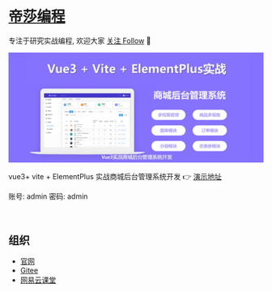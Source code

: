 # [帝莎编程](http://dishaxy.dishait.cn/)

专注于研究实战编程, 欢迎大家 [关注 Follow](https://github.com/users/follow?target=dishait) 
👀

![Vue3实战商城后台管理系统开发](./course.png)

vue3+ vite + ElementPlus 实战商城后台管理系统开发 👉 [演示地址](http://shopadmin.dishawang.com)

账号: admin
密码: admin

<br />

## 组织

- [官网](http://dishaxy.dishait.cn/)
- [Gitee](https://gitee.com/dishait)
- [网易云课堂](https://study.163.com/provider/480000001892585/index.htm?share=2&shareId=480000001892585)
